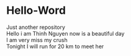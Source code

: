 # Hello-Word
Just another repository<br>
Hello i am Thinh Nguyen now is a beautiful day<br>
I am very miss my crush<br>
Tonight I will run for 20 km to meet her
